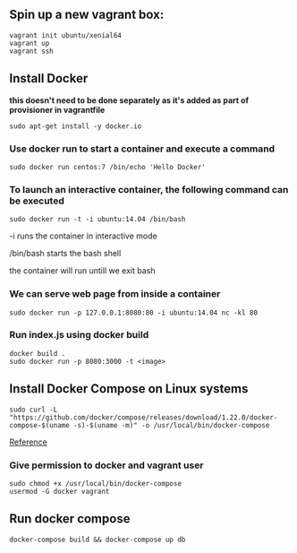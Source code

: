 ## Spin up a new vagrant box:

```
vagrant init ubuntu/xenial64
vagrant up
vagrant ssh
```

## Install Docker
**this doesn't need to be done separately as it's added as part of provisioner in vagrantfile**

```
sudo apt-get install -y docker.io
```

### Use docker run to start a container and execute a command

```
sudo docker run centos:7 /bin/echo 'Hello Docker'
```

### To launch an interactive container, the following command can be executed

```
sudo docker run -t -i ubuntu:14.04 /bin/bash
```
-i runs the container in interactive mode

/bin/bash starts the bash shell

the container will run untill we exit bash

### We can serve web page from inside a container

```
sudo docker run -p 127.0.0.1:8080:80 -i ubuntu:14.04 nc -kl 80
```

### Run index.js using docker build

```
docker build .
sudo docker run -p 8080:3000 -t <image>

```


## Install Docker Compose on Linux systems

```
sudo curl -L "https://github.com/docker/compose/releases/download/1.22.0/docker-compose-$(uname -s)-$(uname -m)" -o /usr/local/bin/docker-compose
```
[Reference](https://docs.docker.com/compose/install/#install-compose)

### Give permission to docker  and vagrant user

```
sudo chmod +x /usr/local/bin/docker-compose
usermod -G docker vagrant

```

## Run docker compose

```
docker-compose build && docker-compose up db

```
